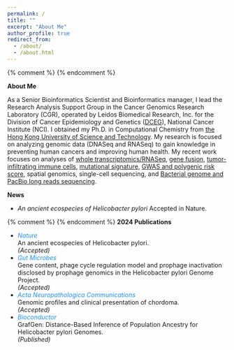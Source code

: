 ```yaml
---
permalink: /
title: ""
excerpt: "About Me"
author_profile: true
redirect_from: 
  - /about/
  - /about.html
---
```

{% comment %} {% endcomment %}

<p><b>About Me</b></p>

<p>As a Senior Bioinformatics Scientist and Bioinformatics manager, I lead the Research Analysis Support Group in the Cancer Genomics Research Laboratory (CGR), operated by Leidos Biomedical Research, Inc. for the Division of Cancer Epidemiology and Genetics (<a href="https://dceg2.cancer.gov/cgi-bin/Personnel.pl?1=ALL" target="_blank">DCEG</a>), National Cancer Institute (NCI). I obtained my Ph.D. in Computational Chemistry from <a href="https://hkust.edu.hk/" target="_blank"> the Hong Kong University of Science and Technology</a>. My research is focused on analyzing genomic data (DNASeq and RNASeq) to gain knowledge in preventing human cancers and improving human health. My recent work focuses on analyses of <a href="https://wangdi2016.github.io/publication/2023-Clin-Can-Res" target="_blank">whole transcriptomics/RNASeq</a>, <a href="https://wangdi2016.github.io/publication/2021-J-Hepatol" target="_blank">gene fusion</a>, <a href="https://wangdi2016.github.io/publication/2019-BCR" target="_blank">tumor-infiltrating immune cells</a>, <a href="https://wangdi2016.github.io/publication/2023-NatComm" target="_blank">mutational signature</a>, <a href="https://wangdi2016.github.io/publication/2024-CRC-PLCO" target="_blank"> GWAS and polygenic risk score</a>, spatial genomics, single-cell sequencing, and <a href="https://wangdi2016.github.io/publication/2023-NatComm" target="_blank">Bacterial genome and PacBio long reads sequencing</a>.</p>

<p><b>News</b></p>

<ul>
<li><em>An ancient ecospecies of Helicobacter pylori</em> Accepted in Nature.</li>
</ul>

{% comment %}
{% endcomment %}
<b>2024  Publications</b>
<ul>
<li><i style="color:DodgerBlue;">Nature</i><br>  
An ancient ecospecies of Helicobacter pylori.<br><em>(Accepted)</em> </li>
<li><i style="color:DodgerBlue;">Gut Microbes</i><br>
Gene content, phage cycle regulation model and prophage inactivation disclosed by prophage genomics in the Helicobacter pylori Genome Project.<br><em>(Accepted)</em></li>
<li><i style="color:DodgerBlue;">Acta Neuropathologica Communications</i><br>
Genomic profiles and clinical presentation of chordoma.<br><em>(Accepted)</em></li>
<li><i style="color:DodgerBlue;">Bioconductor</i><br>
GrafGen: Distance-Based Inference of Population Ancestry for Helicobacter pylori Genomes.<br><em>(Published)</em></li>
</ul>  

